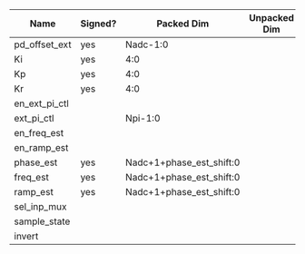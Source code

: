 | Name           | Signed?   | Packed Dim                | Unpacked Dim  | Clock Domain | JTAG Dir | Reset Val |
|----------------|-----------|---------------------------|---------------|--------------|----------|-----------|
| pd_offset_ext  | yes       | Nadc-1:0                  |               | Test         | out      | 0         |
| Ki             | yes       | 4:0                       |               | Test         | out      | 0         |
| Kp             | yes       | 4:0                       |               | Test         | out      | 0         |
| Kr             | yes       | 4:0                       |               | Test         | out      | 0         |
| en_ext_pi_ctl  |           |                           |               | Test         | out      | 1         |
| ext_pi_ctl     |           | Npi-1:0                   |               | Test         | out      | 'h0       |
| en_freq_est    |           |                           |               | Test         | out      | 0         |
| en_ramp_est    |           |                           |               | Test         | out      | 0         |
| phase_est      | yes       | Nadc+1+phase_est_shift:0  |               | System       | in       |           |
| freq_est       | yes       | Nadc+1+phase_est_shift:0  |               | System       | in       |           |
| ramp_est       | yes       | Nadc+1+phase_est_shift:0  |               | System       | in       |           |
| sel_inp_mux    |           |                           |               | Test         | out      | 0         |
| sample_state   |           |                           |               | Test         | out      | 0         |
| invert         |           |                           |               | Test         | out      | 0         |

